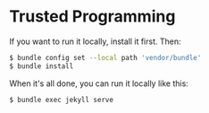 # Trusted Programming

If you want to run it locally, install it first. Then:

```bash
$ bundle config set --local path 'vendor/bundle'
$ bundle install
```

When it's all done, you can run it locally like this:

```bash
$ bundle exec jekyll serve
```
